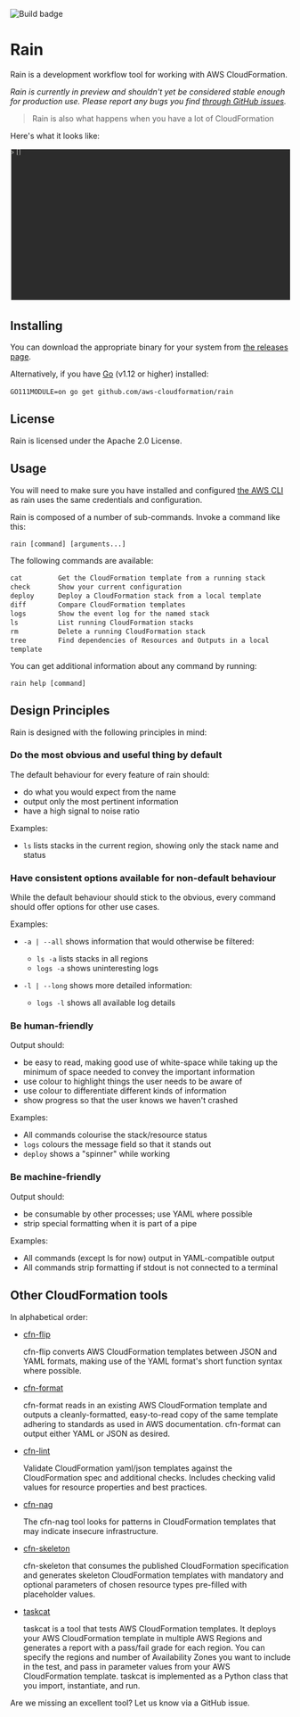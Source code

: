 ![Build badge](https://codebuild.eu-west-2.amazonaws.com/badges?uuid=eyJlbmNyeXB0ZWREYXRhIjoiWjJrNU1WSTg0OUswalBkRWFWQnVTeDk4Zm8xTGNiQ0NUNnNuYkxWWjZHcnNWMzlXOHZzMVJwTE1QTzFqcFNyTisxWmVPc0d6TFVnMnVNZjZRY2FyQmRNPSIsIml2UGFyYW1ldGVyU3BlYyI6IkE5K0tnNU5YRmQ3ZWE5VHUiLCJtYXRlcmlhbFNldFNlcmlhbCI6MX0%3D&branch=develop)

# Rain

Rain is a development workflow tool for working with AWS CloudFormation.

*Rain is currently in preview and shouldn't yet be considered stable enough for production use. Please report any bugs you find [through GitHub issues](https://github.com/aws-cloudformation/rain/issues).*

> Rain is also what happens when you have a lot of CloudFormation

Here's what it looks like:

![Make it Rain](./media/rain.gif)

## Installing

You can download the appropriate binary for your system from [the releases page](https://github.com/aws-cloudformation/rain/releases).

Alternatively, if you have [Go](https://golang.org) (v1.12 or higher) installed:

`GO111MODULE=on go get github.com/aws-cloudformation/rain`

## License

Rain is licensed under the Apache 2.0 License. 

## Usage

You will need to make sure you have installed and configured [the AWS CLI](https://docs.aws.amazon.com/cli/latest/userguide/cli-chap-welcome.html) as rain uses the same credentials and configuration.

Rain is composed of a number of sub-commands. Invoke a command like this:

```
rain [command] [arguments...]
```

The following commands are available:

```
cat         Get the CloudFormation template from a running stack
check       Show your current configuration
deploy      Deploy a CloudFormation stack from a local template
diff        Compare CloudFormation templates
logs        Show the event log for the named stack
ls          List running CloudFormation stacks
rm          Delete a running CloudFormation stack
tree        Find dependencies of Resources and Outputs in a local template
```

You can get additional information about any command by running:

```
rain help [command]
```

## Design Principles

Rain is designed with the following principles in mind:

### Do the most obvious and useful thing by default

The default behaviour for every feature of rain should:
* do what you would expect from the name
* output only the most pertinent information
* have a high signal to noise ratio

Examples:

* `ls` lists stacks in the current region, showing only the stack name and status

### Have consistent options available for non-default behaviour

While the default behaviour should stick to the obvious, every command should offer options for other use cases.

Examples:

* `-a | --all` shows information that would otherwise be filtered:
    * `ls -a` lists stacks in all regions
    * `logs -a` shows uninteresting logs

* `-l | --long` shows more detailed information:
    * `logs -l` shows all available log details

### Be human-friendly

Output should:
* be easy to read, making good use of white-space while taking up the minimum of space needed to convey the important information
* use colour to highlight things the user needs to be aware of
* use colour to differentiate different kinds of information
* show progress so that the user knows we haven't crashed

Examples:

* All commands colourise the stack/resource status
* `logs` colours the message field so that it stands out
* `deploy` shows a "spinner" while working

### Be machine-friendly

Output should:
* be consumable by other processes; use YAML where possible
* strip special formatting when it is part of a pipe

Examples:

* All commands (except ls for now) output in YAML-compatible output
* All commands strip formatting if stdout is not connected to a terminal

## Other CloudFormation tools

In alphabetical order:

* [cfn-flip](https://github.com/awslabs/aws-cfn-template-flip)

    cfn-flip converts AWS CloudFormation templates between JSON and YAML formats, making use of the YAML format's short function syntax where possible.

* [cfn-format](https://github.com/awslabs/aws-cloudformation-template-formatter)

    cfn-format reads in an existing AWS CloudFormation template and outputs a cleanly-formatted, easy-to-read copy of the same template adhering to standards as used in AWS documentation. cfn-format can output either YAML or JSON as desired.

* [cfn-lint](https://github.com/aws-cloudformation/cfn-python-lint)

    Validate CloudFormation yaml/json templates against the CloudFormation spec and additional checks. Includes checking valid values for resource properties and best practices.

* [cfn-nag](https://github.com/stelligent/cfn_nag)

    The cfn-nag tool looks for patterns in CloudFormation templates that may indicate insecure infrastructure.

* [cfn-skeleton](https://github.com/awslabs/aws-cloudformation-template-builder)

    cfn-skeleton that consumes the published CloudFormation specification and generates skeleton CloudFormation templates with mandatory and optional parameters of chosen resource types pre-filled with placeholder values.

* [taskcat](https://github.com/aws-quickstart/taskcat)

    taskcat is a tool that tests AWS CloudFormation templates. It deploys your AWS CloudFormation template in multiple AWS Regions and generates a report with a pass/fail grade for each region. You can specify the regions and number of Availability Zones you want to include in the test, and pass in parameter values from your AWS CloudFormation template. taskcat is implemented as a Python class that you import, instantiate, and run.

Are we missing an excellent tool? Let us know via a GitHub issue.
